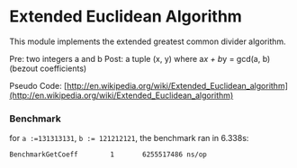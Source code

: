 # Extended Euclidean Algorithm

This module implements the extended greatest common divider algorithm.

Pre: two integers a and b
Post: a tuple (x, y) where a*x + b*y = gcd(a, b) (bezout coefficients)

Pseudo Code: [http://en.wikipedia.org/wiki/Extended_Euclidean_algorithm](http://en.wikipedia.org/wiki/Extended_Euclidean_algorithm)

### Benchmark

for ```a :=131313131```, ```b := 121212121```, the benchmark ran in 6.338s:
```
BenchmarkGetCoeff        1       6255517486 ns/op
```
